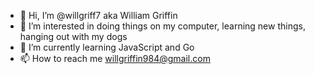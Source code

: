 - 👋 Hi, I’m @willgriff7 aka William Griffin
- 👀 I’m interested in doing things on my computer, learning new things, hanging out with my dogs
- 🌱 I’m currently learning JavaScript and Go
- 📫 How to reach me willgriffin984@gmail.com

<!---
willgriff7/willgriff7 is a ✨ special ✨ repository because its `README.md` (this file) appears on your GitHub profile.
You can click the Preview link to take a look at your changes.
--->
